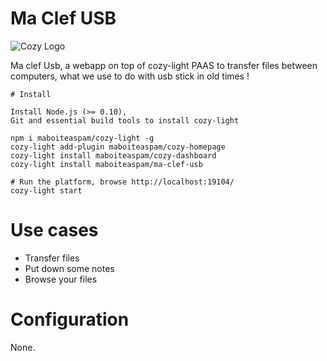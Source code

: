 # Ma Clef USB


![Cozy Logo](https://raw.github.com/cozy/cozy-setup/gh-pages/assets/images/happycloud.png)

Ma clef Usb, a webapp on top of cozy-light PAAS to transfer files between computers,
what we use to do with usb  stick in old times !

```
# Install

Install Node.js (>= 0.10),
Git and essential build tools to install cozy-light

npm i maboiteaspam/cozy-light -g
cozy-light add-plugin maboiteaspam/cozy-homepage
cozy-light install maboiteaspam/cozy-dashboard
cozy-light install maboiteaspam/ma-clef-usb

# Run the platform, browse http://localhost:19104/
cozy-light start
```

# Use cases

* Transfer files
* Put down some notes
* Browse your files

# Configuration

None.

